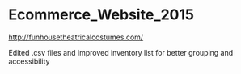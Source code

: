 # Ecommerce_Website_2015

http://funhousetheatricalcostumes.com/


Edited .csv files and improved inventory list for better grouping and accessibility
